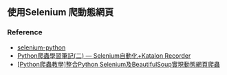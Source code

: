 ## 使用Selenium 爬動態網頁
### Reference
- [selenium-python](https://selenium-python.readthedocs.io/locating-elements.html)
- [Python爬蟲學習筆記(二) — Selenium自動化+Katalon Recorder](https://yanwei-liu.medium.com/python%E7%88%AC%E8%9F%B2%E5%AD%B8%E7%BF%92%E7%AD%86%E8%A8%98-%E4%BA%8C-selenium%E8%87%AA%E5%8B%95%E5%8C%96-ab0a27a94ff2)
- [[Python爬蟲教學]整合Python Selenium及BeautifulSoup實現動態網頁爬蟲](https://www.learncodewithmike.com/2020/05/python-selenium-scraper.html)
